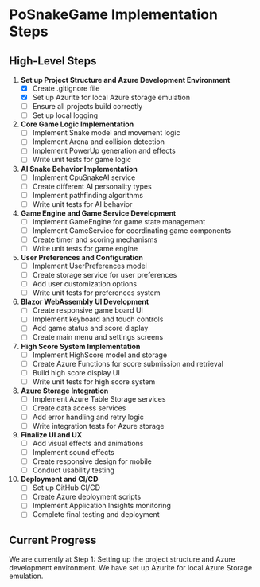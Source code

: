 # PoSnakeGame Implementation Steps

## High-Level Steps

1. **Set up Project Structure and Azure Development Environment**
   - [x] Create .gitignore file
   - [x] Set up Azurite for local Azure storage emulation
   - [ ] Ensure all projects build correctly
   - [ ] Set up local logging

2. **Core Game Logic Implementation**
   - [ ] Implement Snake model and movement logic
   - [ ] Implement Arena and collision detection
   - [ ] Implement PowerUp generation and effects
   - [ ] Write unit tests for game logic

3. **AI Snake Behavior Implementation**
   - [ ] Implement CpuSnakeAI service 
   - [ ] Create different AI personality types
   - [ ] Implement pathfinding algorithms
   - [ ] Write unit tests for AI behavior

4. **Game Engine and Game Service Development**
   - [ ] Implement GameEngine for game state management
   - [ ] Implement GameService for coordinating game components
   - [ ] Create timer and scoring mechanisms
   - [ ] Write unit tests for game engine

5. **User Preferences and Configuration**
   - [ ] Implement UserPreferences model
   - [ ] Create storage service for user preferences
   - [ ] Add user customization options
   - [ ] Write unit tests for preferences system

6. **Blazor WebAssembly UI Development**
   - [ ] Create responsive game board UI
   - [ ] Implement keyboard and touch controls
   - [ ] Add game status and score display
   - [ ] Create main menu and settings screens

7. **High Score System Implementation**
   - [ ] Implement HighScore model and storage
   - [ ] Create Azure Functions for score submission and retrieval
   - [ ] Build high score display UI
   - [ ] Write unit tests for high score system

8. **Azure Storage Integration**
   - [ ] Implement Azure Table Storage services 
   - [ ] Create data access services
   - [ ] Add error handling and retry logic
   - [ ] Write integration tests for Azure storage

9. **Finalize UI and UX**
   - [ ] Add visual effects and animations
   - [ ] Implement sound effects
   - [ ] Create responsive design for mobile
   - [ ] Conduct usability testing

10. **Deployment and CI/CD**
    - [ ] Set up GitHub CI/CD
    - [ ] Create Azure deployment scripts
    - [ ] Implement Application Insights monitoring
    - [ ] Complete final testing and deployment

## Current Progress
We are currently at Step 1: Setting up the project structure and Azure development environment. We have set up Azurite for local Azure Storage emulation.
